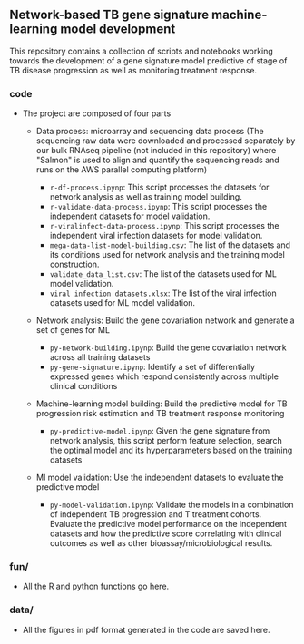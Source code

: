 ## Network-based TB gene signature machine-learning model development 

This repository contains a collection of scripts and notebooks working towards the development of a gene signature model predictive of stage of TB disease progression as well as monitoring treatment response.


### code
* The project are composed of four parts
    - Data process: microarray and sequencing data process (The sequencing raw data were downloaded and processed separately by our bulk RNAseq pipeline (not included in this repository) where "Salmon" is used to align and quantify the sequencing reads and runs on the AWS parallel computing platform)
        * `r-df-process.ipynp`: This script processes the datasets for network analysis as well as training model building. 
        * `r-validate-data-process.ipynp`: This script processes the independent datasets for model validation.
        * `r-viralinfect-data-process.ipynp`: This script processes the independent viral infection datasets for model validation.
        * `mega-data-list-model-building.csv`: The list of the datasets and its conditions used for network analysis and the training model construction.
        * `validate_data_list.csv`: The list of the datasets used for ML model validation.
         * `viral infection datasets.xlsx`: The list of the viral infection datasets used for ML model validation.
        
    - Network analysis: Build the gene covariation network and generate a set of genes for ML 
        * `py-network-building.ipynp`: Build the gene covariation network across all training datasets
        * `py-gene-signature.ipynp`: Identify a set of differentially expressed genes which respond consistently across multiple clinical conditions
        
    - Machine-learning model building: Build the predictive model for TB progression risk estimation and TB treatment response monitoring
        * `py-predictive-model.ipynp`: Given the gene signature from network analysis, this script perform feature selection, search the optimal model and its hyperparameters based on the training datasets
    
    - Ml model validation: Use the independent datasets to evaluate the predictive model 
        * `py-model-validation.ipynp`: Validate the models in a combination of independent TB progression and T treatment cohorts.  Evaluate the predictive model performance on the independent datasets and how the predictive score correlating with clinical outcomes as well as other bioassay/microbiological results.
        

### fun/
* All the R and python functions go here.
        
### data/
* All the figures in pdf format generated in the code are saved here.




